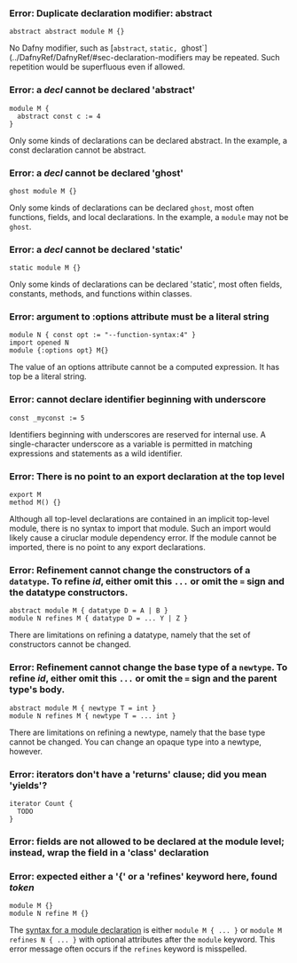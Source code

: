 
### Error: Duplicate declaration modifier: abstract

```dafny
abstract abstract module M {}
```

No Dafny modifier, such as [`abstract`, `static, `ghost`](../DafnyRef/DafnyRef/#sec-declaration-modifiers may be repeated. Such repetition would be superfluous even if allowed.

### Error: a _decl_ cannot be declared 'abstract'
 
```dafny
module M {
  abstract const c := 4
}
```

Only some kinds of declarations can be declared abstract. In the example,
a const declaration cannot be abstract.

### Error: a _decl_ cannot be declared 'ghost'

```dafny
ghost module M {}
```

Only some kinds of declarations can be declared `ghost`, most often functions,
fields, and local declarations. In the example, a `module` may not be `ghost`.

### Error: a _decl_ cannot be declared 'static'

```dafny
static module M {}
```

Only some kinds of declarations can be declared 'static', most often 
fields, constants, methods, and functions within classes.

### Error: argument to :options attribute must be a literal string

```dafny
module N { const opt := "--function-syntax:4" }
import opened N
module {:options opt} M{}
```

The value of an options attribute cannot be a computed expression. It has top be a literal string.

### Error: cannot declare identifier beginning with underscore

```dafny
const _myconst := 5
```

Identifiers beginning with underscores are reserved for internal use.
A single-character underscore as a variable is permitted in matching expressions and statements as a wild identifier.

### Error: There is no point to an export declaration at the top level

```dafny
export M
method M() {}
```

Although all top-level declarations are contained in an implicit top-level module, there is no syntax to import that module. Such an import would likely cause
a ciruclar module dependency error. If the module cannot be imported, there is no point to any export declarations.

### Error: Refinement cannot change the constructors of a `datatype`.  To refine _id_, either omit this `...` or omit the `=` sign and the datatype constructors.

```dafny
abstract module M { datatype D = A | B }
module N refines M { datatype D = ... Y | Z }
```

There are limitations on refining a datatype, namely that the set of constructors cannot be changed.

### Error: Refinement cannot change the base type of a `newtype`.  To refine _id_, either omit this `...` or omit the `=` sign and the parent type's body.

```dafny
abstract module M { newtype T = int }
module N refines M { newtype T = ... int }
```

There are limitations on refining a newtype, namely that the base type cannot be changed. You can change an opaque type into a newtype, however.

### Error: iterators don't have a 'returns' clause; did you mean 'yields'?

```dafny
iterator Count {
  TODO
}
```

### Error: fields are not allowed to be declared at the module level; instead, wrap the field in a 'class' declaration

### Error: expected either a '{' or a 'refines' keyword here, found _token_

```dafny
module M {}
module N refine M {}
```

The [syntax for a module declaration](../DafnyRef/DafnyRef/#sec-modules) is either `module M { ... }` or
`module M refines N { ... }` with optional attributes after the `module` keyword.
This error message often occurs if the `refines` keyword is misspelled.
